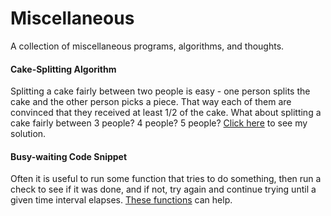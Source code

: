 Miscellaneous
=============

A collection of miscellaneous programs, algorithms, and thoughts.


#### Cake-Splitting Algorithm ####
Splitting a cake fairly between two people is easy - one person splits the cake and the other person picks a piece.  That way each of them are convinced that they received at least 1/2 of the cake.  What about splitting a cake fairly between 3 people?  4 people?  5 people?  [Click here](/cakesplit.md) to see my solution.

#### Busy-waiting Code Snippet ####
Often it is useful to run some function that tries to do something, then run a check to see if it was done, and if not, try again and continue trying until a given time interval elapses. [These functions](https://gist.github.com/ddickstein/5986448) can help.

